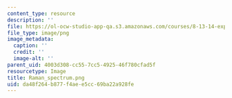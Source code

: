 ```yaml
---
content_type: resource
description: ''
file: https://ol-ocw-studio-app-qa.s3.amazonaws.com/courses/8-13-14-experimental-physics-i-ii-junior-lab-fall-2016-spring-2017/da48f264b877f4aee5cc69ba22a928fe_Raman_spectrum.png
file_type: image/png
image_metadata:
  caption: ''
  credit: ''
  image-alt: ''
parent_uid: 4003d308-cc55-7cc5-4925-46f780cfad5f
resourcetype: Image
title: Raman_spectrum.png
uid: da48f264-b877-f4ae-e5cc-69ba22a928fe
---
```

